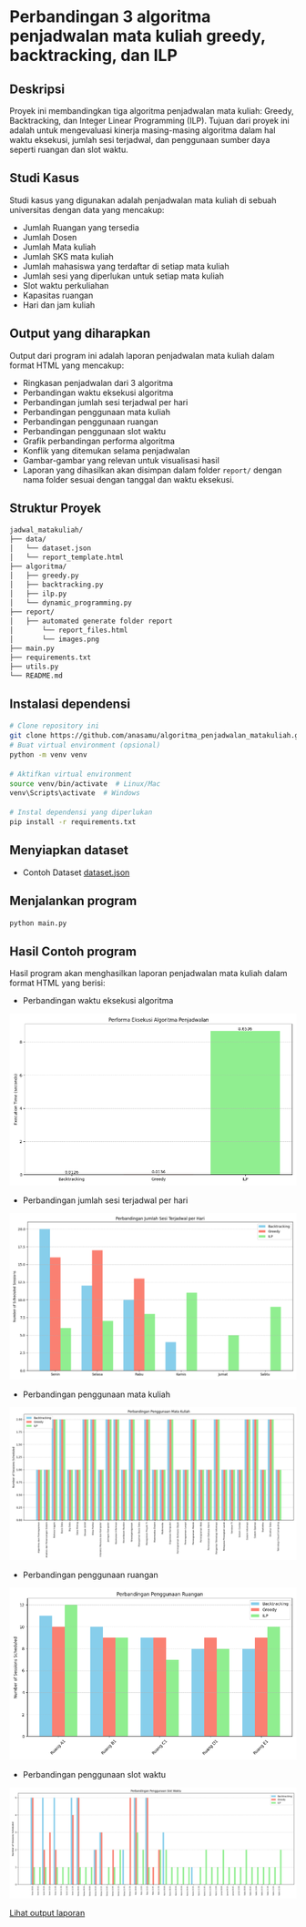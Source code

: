 # Perbandingan 3 algoritma penjadwalan mata kuliah greedy, backtracking, dan ILP

## Deskripsi

Proyek ini membandingkan tiga algoritma penjadwalan mata kuliah: Greedy, Backtracking, dan Integer Linear Programming (ILP). Tujuan dari proyek ini adalah untuk mengevaluasi kinerja masing-masing algoritma dalam hal waktu eksekusi, jumlah sesi terjadwal, dan penggunaan sumber daya seperti
ruangan dan slot waktu.

## Studi Kasus

Studi kasus yang digunakan adalah penjadwalan mata kuliah di sebuah universitas dengan data yang mencakup:

- Jumlah Ruangan yang tersedia
- Jumlah Dosen
- Jumlah Mata kuliah
- Jumlah SKS mata kuliah
- Jumlah mahasiswa yang terdaftar di setiap mata kuliah
- Jumlah sesi yang diperlukan untuk setiap mata kuliah
- Slot waktu perkuliahan
- Kapasitas ruangan
- Hari dan jam kuliah

## Output yang diharapkan

Output dari program ini adalah laporan penjadwalan mata kuliah dalam format HTML yang mencakup:

- Ringkasan penjadwalan dari 3 algoritma
- Perbandingan waktu eksekusi algoritma
- Perbandingan jumlah sesi terjadwal per hari
- Perbandingan penggunaan mata kuliah
- Perbandingan penggunaan ruangan
- Perbandingan penggunaan slot waktu
- Grafik perbandingan performa algoritma
- Konflik yang ditemukan selama penjadwalan
- Gambar-gambar yang relevan untuk visualisasi hasil
- Laporan yang dihasilkan akan disimpan dalam folder `report/` dengan nama folder sesuai dengan tanggal dan waktu eksekusi.

## Struktur Proyek

``` is_directory
jadwal_matakuliah/
├── data/
│   └── dataset.json
│   └── report_template.html
├── algoritma/
│   ├── greedy.py
│   ├── backtracking.py
│   ├── ilp.py
│   └── dynamic_programming.py
├── report/
│   ├── automated generate folder report
│       └── report_files.html
│       └── images.png
├── main.py
├── requirements.txt
├── utils.py
└── README.md
```

## Instalasi dependensi

```bash
# Clone repository ini
git clone https://github.com/anasamu/algoritma_penjadwalan_matakuliah.git
# Buat virtual environment (opsional)
python -m venv venv

# Aktifkan virtual environment
source venv/bin/activate  # Linux/Mac
venv\Scripts\activate  # Windows

# Instal dependensi yang diperlukan
pip install -r requirements.txt
```

## Menyiapkan dataset

- Contoh Dataset
[dataset.json](data/dataset.json)

## Menjalankan program

```bash
python main.py
```

## Hasil Contoh program

Hasil program akan menghasilkan laporan penjadwalan mata kuliah dalam format HTML yang berisi:

- Perbandingan waktu eksekusi algoritma

![Contoh Gambar Laporan](report/20250725_165510/performance_comparison.png)

- Perbandingan jumlah sesi terjadwal per hari

![Contoh Gambar Laporan](report/20250725_165510/schedule_comparison.png)

- Perbandingan penggunaan mata kuliah

![Contoh Gambar Laporan](report/20250725_165510/matakuliah_usage_comparison.png)

- Perbandingan penggunaan ruangan

![Contoh Gambar Laporan](report/20250725_165510/ruangan_usage_comparison.png)

- Perbandingan penggunaan slot waktu

![Contoh Gambar Laporan](report/20250725_165510/slot_waktu_usage_comparison.png)

[Lihat output laporan](report/)
